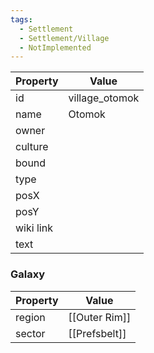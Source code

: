 ```yaml
---
tags:
  - Settlement
  - Settlement/Village
  - NotImplemented
---
```


| Property  | Value          |
| --------- | -------------- |
| id        | village_otomok |
| name      | Otomok         |
| owner     |                |
| culture   |                |
| bound     |                |
| type      |                |
| posX      |                |
| posY      |                |
| wiki link |                |
| text      |                |

### Galaxy
| Property | Value         |
| -------- | ------------- |
| region   | [[Outer Rim]] |
| sector   | [[Prefsbelt]] |
